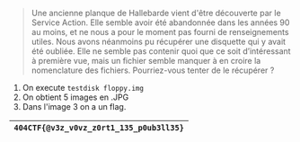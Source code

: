 > Une ancienne planque de Hallebarde vient d'être découverte par le Service Action. Elle semble avoir été abandonnée dans les années 90 au moins, et ne nous a pour le moment pas fourni de renseignements utiles. Nous avons néanmoins pu récupérer une disquette qui y avait été oubliée. Elle ne semble pas contenir quoi que ce soit d’intéressant à première vue, mais un fichier semble manquer à en croire la nomenclature des fichiers. Pourriez-vous tenter de le récupérer ?

1. On execute `testdisk floppy.img`
2. On obtient 5 images en .JPG
3. Dans l'image 3 on a un flag.

| `404CTF{@v3z_v0vz_z0rt1_135_p0ub3ll35}` |
|-----------------------------------------|
